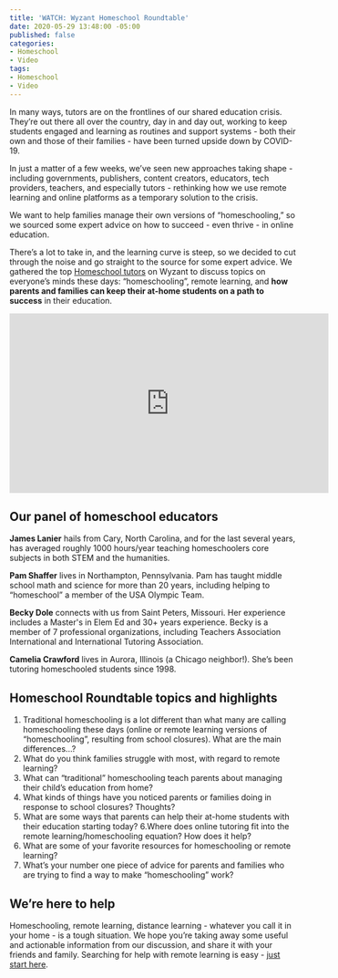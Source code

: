 ```yaml
---
title: 'WATCH: Wyzant Homeschool Roundtable'
date: 2020-05-29 13:48:00 -05:00
published: false
categories:
- Homeschool
- Video
tags:
- Homeschool
- Video
---
```


In many ways, tutors are on the frontlines of our shared education crisis. They’re out there all over the country, day in and day out, working to keep students engaged and learning as routines and support systems - both their own and those of their families - have been turned upside down by COVID-19.

In just a matter of a few weeks, we’ve seen new approaches taking shape - including governments, publishers, content creators, educators, tech providers, teachers, and especially tutors - rethinking how we use remote learning and online platforms as a temporary solution to the crisis.

We want to help families manage their own versions of “homeschooling,” so we sourced some expert advice on how to succeed - even thrive - in online education.

There’s a lot to take in, and the learning curve is steep, so we decided to cut through the noise and go straight to the source for some expert advice. We gathered the top [Homeschool tutors](https://www.wyzant.com/Homeschool_tutors.aspx) on Wyzant to discuss topics on everyone’s minds these days: “homeschooling”, remote learning, and **how parents and families can keep their at-home students on a path to success** in their education. 

<iframe width="560" height="315" src="https://www.youtube.com/embed/wJkjNIlyPVM" frameborder="0" allow="accelerometer; autoplay; encrypted-media; gyroscope; picture-in-picture" allowfullscreen></iframe>

## Our panel of homeschool educators

**James Lanier** hails from Cary, North Carolina, and for the last several years, has averaged roughly 1000 hours/year teaching homeschoolers core subjects in both STEM and the humanities. 

**Pam Shaffer** lives in Northampton, Pennsylvania. Pam has taught middle school math and science for more than 20 years, including helping to “homeschool” a member of the USA Olympic Team. 

**Becky Dole** connects with us from Saint Peters, Missouri. Her experience includes a Master's in Elem Ed and 30+ years experience. Becky is a member of 7 professional organizations, including Teachers Association International and International Tutoring Association.

**Camelia Crawford** lives in Aurora, Illinois (a Chicago neighbor!). She’s been tutoring homeschooled students since 1998.

## Homeschool Roundtable topics and highlights

1. Traditional homeschooling is a lot different than what many are calling homeschooling these days (online or remote learning versions of “homeschooling”, resulting from school closures). What are the main differences...?
2. What do you think families struggle with most, with regard to remote learning?
3. What can “traditional” homeschooling teach parents about managing their child’s education from home? 
4. What kinds of things have you noticed parents or families doing in response to school closures? Thoughts?
5. What are some ways that parents can help their at-home students with their education starting today?
6.Where does online tutoring fit into the remote learning/homeschooling equation? How does it help?
7. What are some of your favorite resources for homeschooling or remote learning?
8. What’s your number one piece of advice for parents and families who are trying to find a way to make “homeschooling” work? 

## We’re here to help

Homeschooling, remote learning, distance learning - whatever you call it in your home - is a tough situation. We hope you’re taking away some useful and actionable information from our discussion, and share it with your friends and family. Searching for help with remote learning is easy - [just start here](https://www.wyzant.com/Homeschool_tutors.aspx).
